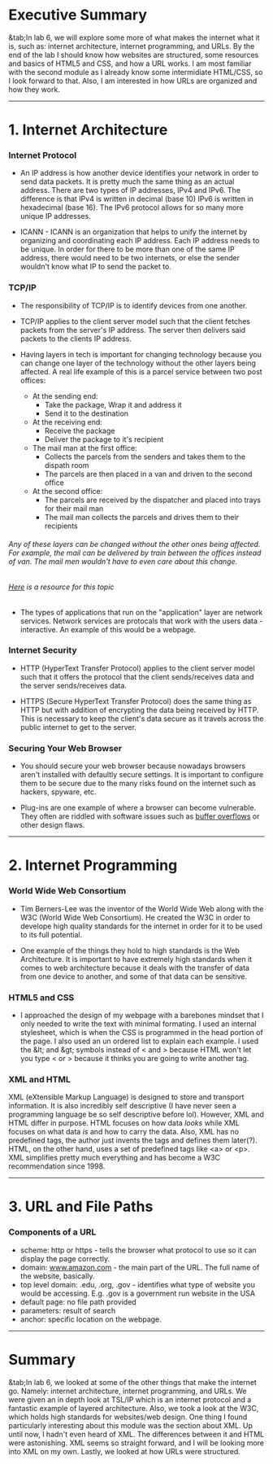 # Executive Summary

&tab;In lab 6, we will explore some more of what makes the internet what it is, such as: internet architecture, internet programming, and URLs. By the end of the lab I should know how websites are structured, some resources and basics of HTML5 and CSS, and how a URL works. I am most familiar with the second module as I already know some intermidiate HTML/CSS, so I look forward to that. Also, I am interested in how URLs are organized and how they work.
___

# 1. Internet Architecture
### Internet Protocol
- An IP address is how another device identifies your network in order to send data packets. It is pretty much the same thing as an actual address. There are two types of IP addresses, IPv4 and IPv6. The difference is that IPv4 is written in decimal (base 10) IPv6 is written in hexadecimal (base 16). The IPv6 protocol allows for so many more unique IP addresses.

- ICANN - ICANN is an organization that helps to unify the internet by organizing and coordinating each IP address. Each IP address needs to be unique. In order for there to be more than one of the same IP address, there would need to be two internets, or else the sender wouldn't know what IP to send the packet to.

### TCP/IP
- The responsibility of TCP/IP is to identify devices from one another.

- TCP/IP applies to the client server model such that the client fetches packets from the server's IP address. The server then delivers said packets to the clients IP address.

- Having layers in tech is important for changing technology because you can change one layer of the technology without the other layers being affected. A real life example of this is a parcel service between two post offices:
  - At the sending end:
    - Take the package, Wrap it and address it
    - Send it to the destination
  - At the receiving end: 
    - Receive the package
    - Deliver the package to it's recipient
  - The mail man at the first office:
    - Collects the parcels from the senders and takes them to the dispath room
    - The parcels are then placed in a van and driven to the second office
  - At the second office:
    - The parcels are received by the dispatcher and placed into trays for their mail man
    - The mail man collects the parcels and drives them to their recipients
###### Any of these layers can be changed without the other ones being affected. For example, the mail can be delivered by train between the offices instead of van. The mail men wouldn't have to even care about this change.
<h6><a href="http://www.steves-internet-guide.com/internet-protocol-suite-explained/">Here</a> is a resource for this topic</h6>

- The types of applications that run on the "application" layer are network services. Network services are protocals that work with the users data - interactive. An example of this would be a webpage. 

### Internet Security
- HTTP (HyperText Transfer Protocol) applies to the client server model such that it offers the protocol that the client sends/receives data and the server sends/receives data. 

- HTTPS (Secure HyperText Transfer Protocol) does the same thing as HTTP but with addition of encrypting the data being received by HTTP. This is necessary to keep the client's data secure as it travels across the public internet to get to the server.

### Securing Your Web Browser
- You should secure your web browser because nowadays browsers aren't installed with defaultly secure settings. It is important to configure them to be secure due to the many risks found on the internet such as hackers, spyware, etc.

- Plug-ins are one example of where a browser can become vulnerable. They often are riddled with software issues such as <a href="https://www.google.com/search?q=buffer+overflow&rlz=1C1CHBF_enUS864US864&oq=buffer+overflow&aqs=chrome..69i57.3894j0j7&sourceid=chrome&ie=UTF-8">buffer overflows</a> or other design flaws.
___

# 2. Internet Programming

### World Wide Web Consortium
- Tim Berners-Lee was the inventor of the World Wide Web along with the W3C (World Wide Web Consortium). He created the W3C in order to develope high quality standards for the internet in order for it to be used to its full potential. 

- One example of the things they hold to high standards is the Web Architecture. It is important to have extremely high standards when it comes to web architecture because it deals with the transfer of data from one device to another, and some of that data can be sensitive.

### HTML5 and CSS
- I approached the design of my webpage with a barebones mindset that I only needed to write the text with minimal formating. I used an internal stylesheet, which is when the CSS is programmed in the head portion of the page. I also used an un ordered list to explain each example. I used the &amp;lt; and &amp;gt; symbols instead of < and > because HTML won't let you type < or > because it thinks you are going to write another tag. 

### XML and HTML
XML (eXtensible Markup Language) is designed to store and transport information. It is also incredibly self descriptive (I have never seen a programming language be so self descriptive before lol). However, XML and HTML differ in purpose. HTML focuses on how data *looks* while XML focuses on what data *is* and how to carry the data. Also, XML has no predefined tags, the author just invents the tags and defines them later(?). HTML, on the other hand, uses a set of predefined tags like &lt;a&gt; or &lt;p&gt;. XML simplifies pretty much everything and has become a W3C recommendation since 1998.
___

# 3. URL and File Paths

### Components of a URL 
- scheme: http or https - tells the browser what protocol to use so it can display the page correctly.
- domain: www.amazon.com - the main part of the URL. The full name of the website, basically.
- top level domain: .edu, .org, .gov - identifies what type of website you would be accessing. E.g. .gov is a government run website in the USA
- default page: no file path provided
- parameters: result of search
- anchor: specific location on the webpage.
___
# Summary
&tab;In lab 6, we looked at some of the other things that make the internet go. Namely: internet architecture, internet programming, and URLs. We were given an in depth look at TSL/IP which is an internet protocol and a fantastic example of layered architecture. Also, we took a look at the W3C, which holds high standards for websites/web design. One thing I found particularly interesting about this module was the section about XML. Up until now, I hadn't even heard of XML. The differences between it and HTML were astonishing. XML seems so straight forward, and I will be looking more into XML on my own. Lastly, we looked at how URLs were structured.

